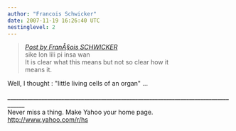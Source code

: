 ```yaml
---
author: "Francois Schwicker"
date: 2007-11-19 16:26:40 UTC
nestinglevel: 2
---
```

> [_Post by FranÃ§ois SCHWICKER_](/dYE8ZTb5/kasi-nasa-li-pona-e-pakala#post1)  
> sike lon lili pi insa wan  
> It is clear what this means but not so clear how it  
> means it.  
> 

Well, I thought : "little living cells of an organ" ...  
  
  
\_\_\_\_\_\_\_\_\_\_\_\_\_\_\_\_\_\_\_\_\_\_\_\_\_\_\_\_\_\_\_\_\_\_\_\_\_\_\_\_\_\_\_\_\_\_\_\_\_\_\_\_\_\_\_\_\_\_\_\_\_\_\_\_\_\_\_\_\_\_\_\_\_\_\_\_\_\_\_\_\_\_\_\_  
Never miss a thing. Make Yahoo your home page.  
http://www.yahoo.com/r/hs